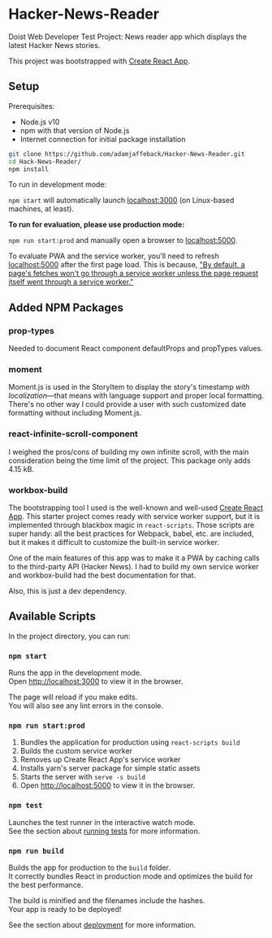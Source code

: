 # Hacker-News-Reader
Doist Web Developer Test Project: News reader app which displays the latest Hacker News stories.

This project was bootstrapped with [Create React App](https://github.com/facebook/create-react-app).

## Setup

Prerequisites:
- Node.js v10
- npm with that version of Node.js
- Internet connection for initial package installation

```bash
git clone https://github.com/adamjaffeback/Hacker-News-Reader.git
cd Hack-News-Reader/
npm install
```

To run in development mode:

`npm start` will automatically launch [localhost:3000](localhost:3000) (on Linux-based machines, at least).


**To run for evaluation, please use production mode:**

`npm run start:prod` and manually open a browser to [localhost:5000](localhost:5000).

To evaluate PWA and the service worker, you'll need to refresh [localhost:5000](localhost:5000)
after the first page load. This is because, ["By default, a page's fetches won't
go through a service worker unless the page request itself went through a
service worker."](https://developers.google.com/web/fundamentals/primers/service-workers/lifecycle#the_first_service_worker)

## Added NPM Packages

### prop-types

Needed to document React component defaultProps and propTypes values.

### moment

Moment.js is used in the StoryItem to display the story's timestamp *with localization*—that means with language support and proper local formatting. There's no other way I could provide a user with such customized date formatting without including Moment.js.

### react-infinite-scroll-component

I weighed the pros/cons of building my own infinite scroll, with the main consideration being the time limit of the project. This package only adds 4.15 kB.

### workbox-build

The bootstrapping tool I used is the well-known and well-used [Create React App](https://github.com/facebook/create-react-app). This starter project comes ready with service worker support, but it is implemented through blackbox magic in `react-scripts`. Those scripts are super handy: all the best practices for Webpack, babel, etc. are included, but it makes it difficult to customize the built-in service worker.

One of the main features of this app was to make it a PWA by caching calls to the third-party API (Hacker News). I had to build my own service worker and workbox-build had the best documentation for that.

Also, this is just a dev dependency.

## Available Scripts

In the project directory, you can run:

### `npm start`

Runs the app in the development mode.<br>
Open [http://localhost:3000](http://localhost:3000) to view it in the browser.

The page will reload if you make edits.<br>
You will also see any lint errors in the console.

### `npm run start:prod`

1. Bundles the application for production using `react-scripts build`
1. Builds the custom service worker
1. Removes up Create React App's service worker
1. Installs yarn's server package for simple static assets
1. Starts the server with `serve -s build`
1. Open [http://localhost:5000](http://localhost:5000) to view it in the browser.

### `npm test`

Launches the test runner in the interactive watch mode.<br>
See the section about [running tests](https://facebook.github.io/create-react-app/docs/running-tests) for more information.

### `npm run build`

Builds the app for production to the `build` folder.<br>
It correctly bundles React in production mode and optimizes the build for the best performance.

The build is minified and the filenames include the hashes.<br>
Your app is ready to be deployed!

See the section about [deployment](https://facebook.github.io/create-react-app/docs/deployment) for more information.

